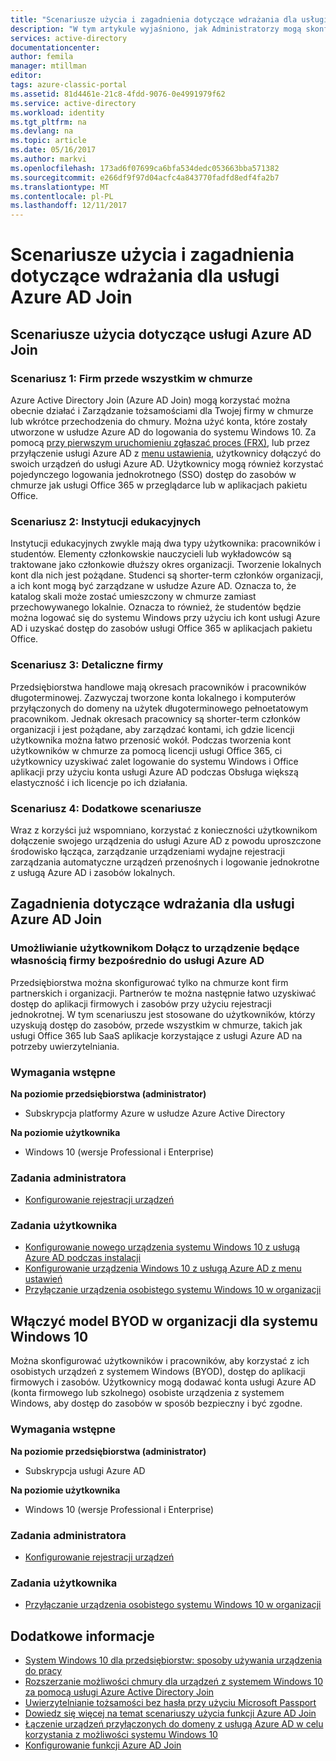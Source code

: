 ```yaml
---
title: "Scenariusze użycia i zagadnienia dotyczące wdrażania dla usługi Azure AD Join | Dokumentacja firmy Microsoft"
description: "W tym artykule wyjaśniono, jak Administratorzy mogą skonfigurować funkcję Azure AD Join dla użytkowników końcowych (pracowników, studentów, innych użytkowników). Również zawiera omówienie różnych scenariuszy rzeczywistych dotyczące korzystania z usługi Azure AD Join."
services: active-directory
documentationcenter: 
author: femila
manager: mtillman
editor: 
tags: azure-classic-portal
ms.assetid: 81d4461e-21c8-4fdd-9076-0e4991979f62
ms.service: active-directory
ms.workload: identity
ms.tgt_pltfrm: na
ms.devlang: na
ms.topic: article
ms.date: 05/16/2017
ms.author: markvi
ms.openlocfilehash: 173ad6f07699ca6bfa534dedc053663bba571382
ms.sourcegitcommit: e266df9f97d04acfc4a843770fadfd8edf4fa2b7
ms.translationtype: MT
ms.contentlocale: pl-PL
ms.lasthandoff: 12/11/2017
---
```

# <a name="usage-scenarios-and-deployment-considerations-for-azure-ad-join"></a>Scenariusze użycia i zagadnienia dotyczące wdrażania dla usługi Azure AD Join
## <a name="usage-scenarios-for-azure-ad-join"></a>Scenariusze użycia dotyczące usługi Azure AD Join
### <a name="scenario-1-businesses-largely-in-the-cloud"></a>Scenariusz 1: Firm przede wszystkim w chmurze
Azure Active Directory Join (Azure AD Join) mogą korzystać można obecnie działać i Zarządzanie tożsamościami dla Twojej firmy w chmurze lub wkrótce przechodzenia do chmury. Można użyć konta, które zostały utworzone w usłudze Azure AD do logowania do systemu Windows 10. Za pomocą [przy pierwszym uruchomieniu zgłaszać proces (FRX)](active-directory-azureadjoin-user-frx.md), lub przez przyłączenie usługi Azure AD z [menu ustawienia](active-directory-azureadjoin-user-upgrade.md), użytkownicy dołączyć do swoich urządzeń do usługi Azure AD.  Użytkownicy mogą również korzystać pojedynczego logowania jednokrotnego (SSO) dostęp do zasobów w chmurze jak usługi Office 365 w przeglądarce lub w aplikacjach pakietu Office.

### <a name="scenario-2-educational-institutions"></a>Scenariusz 2: Instytucji edukacyjnych
Instytucji edukacyjnych zwykle mają dwa typy użytkownika: pracowników i studentów. Elementy członkowskie nauczycieli lub wykładowców są traktowane jako członkowie dłuższy okres organizacji. Tworzenie lokalnych kont dla nich jest pożądane. Studenci są shorter-term członków organizacji, a ich kont mogą być zarządzane w usłudze Azure AD. Oznacza to, że katalog skali może zostać umieszczony w chmurze zamiast przechowywanego lokalnie. Oznacza to również, że studentów będzie można logować się do systemu Windows przy użyciu ich kont usługi Azure AD i uzyskać dostęp do zasobów usługi Office 365 w aplikacjach pakietu Office.

### <a name="scenario-3-retail-businesses"></a>Scenariusz 3: Detaliczne firmy
Przedsiębiorstwa handlowe mają okresach pracowników i pracowników długoterminowej. Zazwyczaj tworzone konta lokalnego i komputerów przyłączonych do domeny na użytek długoterminowego pełnoetatowym pracownikom. Jednak okresach pracownicy są shorter-term członków organizacji i jest pożądane, aby zarządzać kontami, ich gdzie licencji użytkownika można łatwo przenosić wokół. Podczas tworzenia kont użytkowników w chmurze za pomocą licencji usługi Office 365, ci użytkownicy uzyskiwać zalet logowanie do systemu Windows i Office aplikacji przy użyciu konta usługi Azure AD podczas Obsługa większą elastyczność i ich licencje po ich działania.

### <a name="scenario-4-additional-scenarios"></a>Scenariusz 4: Dodatkowe scenariusze
Wraz z korzyści już wspomniano, korzystać z konieczności użytkownikom dołączenie swojego urządzenia do usługi Azure AD z powodu uproszczone środowisko łącząca, zarządzanie urządzeniami wydajne rejestracji zarządzania automatyczne urządzeń przenośnych i logowanie jednokrotne z usługą Azure AD i zasobów lokalnych.  

## <a name="deployment-considerations-for-azure-ad-join"></a>Zagadnienia dotyczące wdrażania dla usługi Azure AD Join
### <a name="enable-your-users-to-join-a-company-owned-device-directly-to-azure-ad"></a>Umożliwianie użytkownikom Dołącz to urządzenie będące własnością firmy bezpośrednio do usługi Azure AD
Przedsiębiorstwa można skonfigurować tylko na chmurze kont firm partnerskich i organizacji. Partnerów te można następnie łatwo uzyskiwać dostęp do aplikacji firmowych i zasobów przy użyciu rejestracji jednokrotnej. W tym scenariuszu jest stosowane do użytkowników, którzy uzyskują dostęp do zasobów, przede wszystkim w chmurze, takich jak usługi Office 365 lub SaaS aplikacje korzystające z usługi Azure AD na potrzeby uwierzytelniania.

### <a name="prerequisites"></a>Wymagania wstępne
**Na poziomie przedsiębiorstwa (administrator)**

* Subskrypcja platformy Azure w usłudze Azure Active Directory  

**Na poziomie użytkownika**

* Windows 10 (wersje Professional i Enterprise)

### <a name="administrator-tasks"></a>Zadania administratora
* [Konfigurowanie rejestracji urządzeń](active-directory-azureadjoin-setup.md)

### <a name="user-tasks"></a>Zadania użytkownika
* [Konfigurowanie nowego urządzenia systemu Windows 10 z usługą Azure AD podczas instalacji](active-directory-azureadjoin-user-frx.md)
* [Konfigurowanie urządzenia Windows 10 z usługą Azure AD z menu ustawień](active-directory-azureadjoin-user-upgrade.md)
* [Przyłączanie urządzenia osobistego systemu Windows 10 w organizacji](active-directory-azureadjoin-personal-device.md)

## <a name="enable-byod-in-your-organization-for-windows-10"></a>Włączyć model BYOD w organizacji dla systemu Windows 10
Można skonfigurować użytkowników i pracowników, aby korzystać z ich osobistych urządzeń z systemem Windows (BYOD), dostęp do aplikacji firmowych i zasobów. Użytkownicy mogą dodawać konta usługi Azure AD (konta firmowego lub szkolnego) osobiste urządzenia z systemem Windows, aby dostęp do zasobów w sposób bezpieczny i być zgodne.

### <a name="prerequisites"></a>Wymagania wstępne
**Na poziomie przedsiębiorstwa (administrator)**

* Subskrypcja usługi Azure AD

**Na poziomie użytkownika**

* Windows 10 (wersje Professional i Enterprise)

### <a name="administrator-tasks"></a>Zadania administratora
* [Konfigurowanie rejestracji urządzeń](active-directory-azureadjoin-setup.md)

### <a name="user-tasks"></a>Zadania użytkownika
* [Przyłączanie urządzenia osobistego systemu Windows 10 w organizacji](active-directory-azureadjoin-personal-device.md)

## <a name="additional-information"></a>Dodatkowe informacje
* [System Windows 10 dla przedsiębiorstw: sposoby używania urządzenia do pracy](active-directory-azureadjoin-windows10-devices-overview.md)
* [Rozszerzanie możliwości chmury dla urządzeń z systemem Windows 10 za pomocą usługi Azure Active Directory Join](active-directory-azureadjoin-user-upgrade.md)
* [Uwierzytelnianie tożsamości bez hasła przy użyciu Microsoft Passport](active-directory-azureadjoin-passport.md)
* [Dowiedz się więcej na temat scenariuszy użycia funkcji Azure AD Join](active-directory-azureadjoin-deployment-aadjoindirect.md)
* [Łączenie urządzeń przyłączonych do domeny z usługą Azure AD w celu korzystania z możliwości systemu Windows 10](active-directory-azureadjoin-devices-group-policy.md)
* [Konfigurowanie funkcji Azure AD Join](active-directory-azureadjoin-setup.md)

